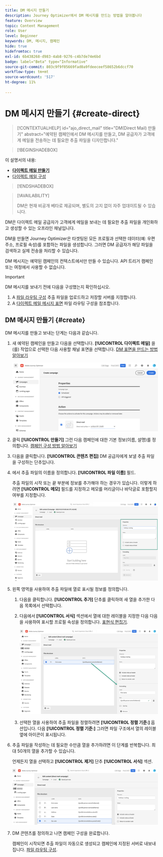 ```yaml
---
title: DM 메시지 만들기
description: Journey Optimizer에서 DM 메시지를 만드는 방법을 알아봅니다
feature: Overview
topic: Content Management
role: User
level: Beginner
keywords: DM, 메시지, 캠페인
hide: true
hidefromtoc: true
exl-id: 6b438268-d983-4ab8-9276-c4b7de74e6bd
badge: label="Beta" type="Informative"
source-git-commit: 803c9f9f05669fad0a9fdeeceef58652b6dccf70
workflow-type: tm+mt
source-wordcount: '517'
ht-degree: 11%

---
```


# DM 메시지 만들기 {#create-direct}

>[!CONTEXTUALHELP]
>id="ajo_direct_mail"
>title="DM(Direct Mail) 만들기"
>abstract="예약된 캠페인에서 DM 메시지를 만들고, DM 공급자가 고객에게 메일을 전송하는 데 필요한 추출 파일을 디자인합니다."

>[!BEGINSHADEBOX]

이 설명서의 내용:

* **[다이렉트 메일 만들기](create-direct-mail.md)**
* [다이렉트 메일 구성](direct-mail-configuration.md)

>[!ENDSHADEBOX]

>[!AVAILABILITY]
>
>DM은 현재 비공개 베타로 제공되며, 별도의 고지 없이 자주 업데이트될 수 있습니다.

DM은 다이렉트 메일 공급자가 고객에게 메일을 보내는 데 필요한 추출 파일을 개인화하고 생성할 수 있는 오프라인 채널입니다.

DM을 만들면 Journey Optimizer은 타겟팅된 모든 프로필과 선택한 데이터(예: 우편 주소, 프로필 속성)를 포함하는 파일을 생성합니다. 그러면 DM 공급자가 해당 파일을 검색하고 실제 전송을 처리할 수 있습니다.

DM 메시지는 예약된 캠페인의 컨텍스트에서만 만들 수 있습니다. API 트리거 캠페인 또는 여정에서 사용할 수 없습니다.

>[!IMPORTANT]
>
>DM 메시지를 보내기 전에 다음을 구성했는지 확인하십시오.
>
>1. A [파일 라우팅 구성](../direct-mail/direct-mail-configuration.md#file-routing-configuration) 추출 파일을 업로드하고 저장할 서버를 지정합니다.
>1. A [다이렉트 메일 메시지 표면](../direct-mail/direct-mail-configuration.md#direct-mail-surface) 파일 라우팅 구성을 참조합니다.


## DM 메시지 만들기 {#create}

DM 메시지를 만들고 보내는 단계는 다음과 같습니다.

1. 새 예약된 캠페인을 만들고 다음을 선택합니다. **[!UICONTROL 다이렉트 메일]** 을(를) 작업으로 선택한 다음 사용할 채널 표면을 선택합니다. [DM 표면을 만드는 방법 알아보기](../direct-mail/direct-mail-configuration.md#direct-mail-surface)

   ![](assets/direct-mail-campaign.png)

1. 클릭 **[!UICONTROL 만들기]** 그런 다음 캠페인에 대한 기본 정보(이름, 설명)를 정의합니다. [캠페인 구성 방법 알아보기](../campaigns/create-campaign.md)

1. 다음을 클릭합니다. **[!UICONTROL 콘텐츠 편집]** DM 공급자에게 보낼 추출 파일을 구성하는 단추입니다.

1. 에서 추출 파일의 이름을 정의합니다. **[!UICONTROL 파일 이름]** 필드.

   추출 파일의 시작 또는 끝 부분에 정보를 추가해야 하는 경우가 있습니다. 이렇게 하려면 **[!UICONTROL 메모]** 필드를 지정하고 메모를 머리글이나 바닥글로 포함할지 여부를 지정합니다.

   <!--Click on the button to the right of the Output file field and enter the desired label. You can use personalization fields, content blocks and dynamic text (see Defining content). For example, you can complete the label with the delivery ID or the extraction date.-->

   ![](assets/direct-mail-properties.png)

1. 왼쪽 영역을 사용하여 추출 파일에 열로 표시될 정보를 정의합니다.

   1. 다음을 클릭합니다. **[!UICONTROL 추가]** 단추를 클릭하여 새 열을 추가한 다음 목록에서 선택합니다.

   1. 다음에서 **[!UICONTROL 서식]** 섹션에서 열에 대한 레이블을 지정한 다음 다음을 사용하여 표시할 프로필 속성을 정의합니다. [표현식 편집기](../personalization/personalization-build-expressions.md).

      ![](assets/direct-mail-content.png)

   1. 선택한 열을 사용하여 추출 파일을 정렬하려면 **[!UICONTROL 정렬 기준:]** 옵션입니다. 다음 **[!UICONTROL 정렬 기준:]** 그러면 파일 구조에서 열의 레이블 옆에 아이콘이 표시됩니다.

1. 추출 파일을 작성하는 데 필요한 수만큼 열을 추가하려면 이 단계를 반복합니다. 최대 50개의 열을 추가할 수 있습니다.

   언제든지 열을 선택하고 **[!UICONTROL 제거]** 단추 **[!UICONTROL 서식]** 섹션.

   ![](assets/direct-mail-complete.png)

1. DM 콘텐츠를 정의하고 나면 캠페인 구성을 완료합니다.

   캠페인이 시작되면 추출 파일이 자동으로 생성되고 캠페인에 지정된 서버로 내보내집니다. [파일 라우팅 구성](../direct-mail/direct-mail-configuration.md).
